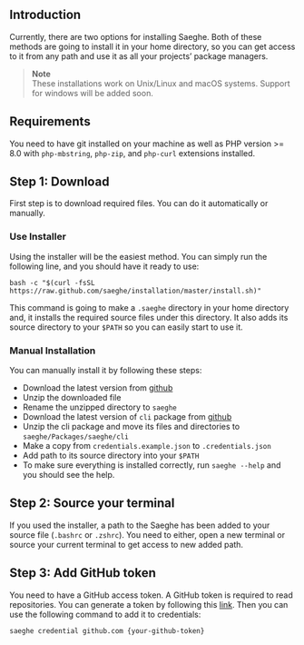 ## Introduction

Currently, there are two options for installing Saeghe.
Both of these methods are going to install it in your home directory,
so you can get access to it from any path and use it as all your projects’ package managers.

> **Note**  
> These installations work on Unix/Linux and macOS systems.
> Support for windows will be added soon.

## Requirements

You need to have git installed on your machine as well as PHP version >= 8.0
with `php-mbstring`, `php-zip`, and `php-curl` extensions installed.

## Step 1: Download

First step is to download required files. You can do it automatically or manually.

### Use Installer

Using the installer will be the easiest method.
You can simply run the following line, and you should have it ready to use:

```shell
bash -c "$(curl -fsSL https://raw.github.com/saeghe/installation/master/install.sh)"
```

This command is going to make a `.saeghe` directory in your home directory and,
it installs the required source files under this directory.
It also adds its source directory to your `$PATH` so you can easily start to use it.

### Manual Installation

You can manually install it by following these steps:

- Download the latest version from [github](https://github.com/saeghe/saeghe/releases)
- Unzip the downloaded file
- Rename the unzipped directory to `saeghe`
- Download the latest version of `cli` package from [github](https://github.com/saeghe/cli/releases)
- Unzip the cli package and move its files and directories to `saeghe/Packages/saeghe/cli`
- Make a copy from `credentials.example.json` to `.credentials.json`
- Add path to its source directory into your `$PATH`
- To make sure everything is installed correctly, run `saeghe --help` and you should see the help.

## Step 2: Source your terminal

If you used the installer, a path to the Saeghe has been added to your source file (`.bashrc` or `.zshrc`). 
You need to either, open a new terminal or source your current terminal to get access to new added path.

## Step 3: Add GitHub token

You need to have a GitHub access token. A GitHub token is required to read repositories.
You can generate a token by following this [link](https://docs.github.com/en/authentication/keeping-your-account-and-data-secure/creating-a-personal-access-token).
Then you can use the following command to add it to credentials:

```shell
saeghe credential github.com {your-github-token}
```
